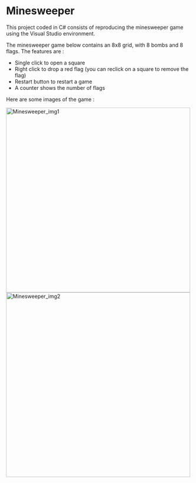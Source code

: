 # Minesweeper
This project coded in C# consists of reproducing the minesweeper game using the Visual Studio environment.

The minesweeper game below contains an 8x8 grid, with 8 bombs and 8 flags.
The features are : 
 *  Single click to open a square
 *  Right click to drop a red flag (you can reclick on a square to remove the flag)
 *  Restart button to restart a game
 *  A counter shows the number of flags

Here are some images of the game :

<img width="500" alt="Minesweeper_img1" src="https://github.com/MrsDounia/Minesweeper/assets/78479547/dcc923d5-662c-4432-bcee-3baf4867cb01">
<img width="500" alt="Minesweeper_img2" src="https://github.com/MrsDounia/Minesweeper/assets/78479547/5af17d4a-5048-440e-b1ea-0b1bdf320414">

